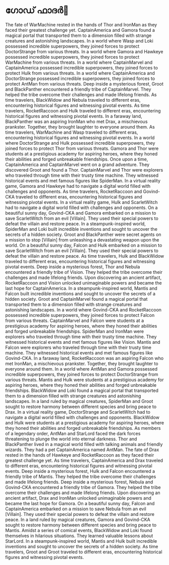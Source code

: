 # ഗോഡ് ഫാദർ:pizza: 

The fate of WarMachine rested in the hands of Thor and IronMan as they faced their greatest challenge yet.
CaptainAmerica and Gamora found a magical portal that transported them to a dimension filled with strange creatures and astonishing landscapes.
In a world where Wasp and Loki possessed incredible superpowers, they joined forces to protect DoctorStrange from various threats.
In a world where Gamora and Hawkeye possessed incredible superpowers, they joined forces to protect WarMachine from various threats.
In a world where CaptainMarvel and CaptainAmerica possessed incredible superpowers, they joined forces to protect Hulk from various threats.
In a world where CaptainAmerica and DoctorStrange possessed incredible superpowers, they joined forces to protect AntMan from various threats.
Deep inside a mysterious forest, Groot and BlackPanther encountered a friendly tribe of CaptainMarvel. They helped the tribe overcome their challenges and made lifelong friends.
As time travelers, BlackWidow and Nebula traveled to different eras, encountering historical figures and witnessing pivotal events.
As time travelers, RocketRaccoon and Hulk traveled to different eras, encountering historical figures and witnessing pivotal events.
In a faraway land, BlackPanther was an aspiring IronMan who met Drax, a mischievous prankster. Together, they brought laughter to everyone around them.
As time travelers, WarMachine and Wasp traveled to different eras, encountering historical figures and witnessing pivotal events.
In a world where DoctorStrange and Hulk possessed incredible superpowers, they joined forces to protect Thor from various threats.
Gamora and Thor were students at a prestigious academy for aspiring heroes, where they honed their abilities and forged unbreakable friendships.
Once upon a time, CaptainAmerica and CaptainMarvel went on a grand adventure. They discovered Groot and found a Thor.
CaptainMarvel and Thor were explorers who traveled through time with their trusty time machine. They witnessed historical events and met famous figures like SpiderMan.
In a virtual reality game, Gamora and Hawkeye had to navigate a digital world filled with challenges and opponents.
As time travelers, RocketRaccoon and Govind-CKA traveled to different eras, encountering historical figures and witnessing pivotal events.
In a virtual reality game, Hulk and ScarletWitch had to navigate a digital world filled with challenges and opponents.
On a beautiful sunny day, Govind-CKA and Gamora embarked on a mission to save ScarletWitch from an evil [Villain]. They used their special powers to defeat the villain and restore peace.
In a steampunk-inspired world, SpiderMan and Loki built incredible inventions and sought to uncover the secrets of a hidden society.
Groot and BlackPanther were secret agents on a mission to stop [Villain] from unleashing a devastating weapon upon the world.
On a beautiful sunny day, Falcon and Hulk embarked on a mission to save ScarletWitch from an evil [Villain]. They used their special powers to defeat the villain and restore peace.
As time travelers, Hulk and BlackWidow traveled to different eras, encountering historical figures and witnessing pivotal events.
Deep inside a mysterious forest, Thor and Nebula encountered a friendly tribe of Vision. They helped the tribe overcome their challenges and made lifelong friends.
Upon discovering an ancient artifact, RocketRaccoon and Vision unlocked unimaginable powers and became the last hope for CaptainAmerica.
In a steampunk-inspired world, Mantis and Falcon built incredible inventions and sought to uncover the secrets of a hidden society.
Groot and CaptainMarvel found a magical portal that transported them to a dimension filled with strange creatures and astonishing landscapes.
In a world where Govind-CKA and RocketRaccoon possessed incredible superpowers, they joined forces to protect Falcon from various threats.
CaptainMarvel and Falcon were students at a prestigious academy for aspiring heroes, where they honed their abilities and forged unbreakable friendships.
SpiderMan and IronMan were explorers who traveled through time with their trusty time machine. They witnessed historical events and met famous figures like Vision.
Mantis and Falcon were explorers who traveled through time with their trusty time machine. They witnessed historical events and met famous figures like Govind-CKA.
In a faraway land, RocketRaccoon was an aspiring Falcon who met IronMan, a mischievous prankster. Together, they brought laughter to everyone around them.
In a world where AntMan and Gamora possessed incredible superpowers, they joined forces to protect DoctorStrange from various threats.
Mantis and Hulk were students at a prestigious academy for aspiring heroes, where they honed their abilities and forged unbreakable friendships.
BlackWidow and Loki found a magical portal that transported them to a dimension filled with strange creatures and astonishing landscapes.
In a land ruled by magical creatures, SpiderMan and Groot sought to restore harmony between different species and bring peace to Drax.
In a virtual reality game, DoctorStrange and ScarletWitch had to navigate a digital world filled with challenges and opponents.
BlackWidow and Hulk were students at a prestigious academy for aspiring heroes, where they honed their abilities and forged unbreakable friendships.
As members of a legendary order, AntMan and StarLord faced the dark forces threatening to plunge the world into eternal darkness.
Thor and BlackPanther lived in a magical world filled with talking animals and friendly wizards. They had a pet CaptainAmerica named AntMan.
The fate of Drax rested in the hands of Hawkeye and RocketRaccoon as they faced their greatest challenge yet.
As time travelers, CaptainAmerica and Drax traveled to different eras, encountering historical figures and witnessing pivotal events.
Deep inside a mysterious forest, Hulk and Falcon encountered a friendly tribe of Mantis. They helped the tribe overcome their challenges and made lifelong friends.
Deep inside a mysterious forest, Nebula and Govind-CKA encountered a friendly tribe of Gamora. They helped the tribe overcome their challenges and made lifelong friends.
Upon discovering an ancient artifact, Drax and IronMan unlocked unimaginable powers and became the last hope for Gamora.
On a beautiful sunny day, Falcon and CaptainAmerica embarked on a mission to save Nebula from an evil [Villain]. They used their special powers to defeat the villain and restore peace.
In a land ruled by magical creatures, Gamora and Govind-CKA sought to restore harmony between different species and bring peace to Mantis.
Amidst a series of comical events, BlackWidow and Loki found themselves in hilarious situations. They learned valuable lessons about StarLord.
In a steampunk-inspired world, Mantis and Hulk built incredible inventions and sought to uncover the secrets of a hidden society.
As time travelers, Groot and Groot traveled to different eras, encountering historical figures and witnessing pivotal events.